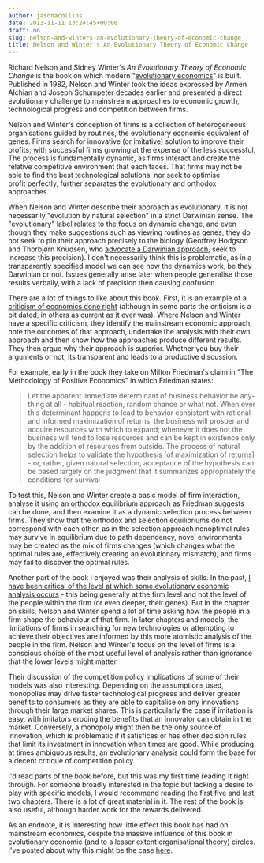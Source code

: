 ```yaml
---
author: jasonacollins
date: 2013-11-11 13:24:45+00:00
draft: no
slug: nelson-and-winters-an-evolutionary-theory-of-economic-change
title: Nelson and Winter's An Evolutionary Theory of Economic Change
---
```


Richard Nelson and Sidney Winter's *An Evolutionary Theory of Economic Change* is the book on which modern "[evolutionary economics](https://jasoncollins.blog/evolutionary-economics/)" is built. Published in 1982, Nelson and Winter took the ideas expressed by Armen Alchian and Joseph Schumpeter decades earlier and presented a direct evolutionary challenge to mainstream approaches to economic growth, technological progress and competition between firms.

Nelson and Winter's conception of firms is a collection of heterogeneous organisations guided by routines, the evolutionary economic equivalent of genes. Firms search for innovative (or imitative) solution to improve their profits, with successful firms growing at the expense of the less successful. The process is fundamentally dynamic, as firms interact and create the relative competitive environment that each faces. That firms may not be able to find the best technological solutions, nor seek to optimise profit perfectly, further separates the evolutionary and orthodox approaches.

When Nelson and Winter describe their approach as evolutionary, it is not necessarily "evolution by natural selection" in a strict Darwinian sense. The "evolutionary" label relates to the focus on dynamic change, and even though they make suggestions such as viewing routines as genes, they do not seek to pin their approach precisely to the biology (Geoffrey Hodgson and Thorbjørn Knudsen, who [advocate a Darwinian approach](https://jasoncollins.blog/darwins-conjecture-generalising-darwinism/), seek to increase this precision). I don't necessarily think this is problematic, as in a transparently specified model we can see how the dynamics work, be they Darwinian or not. Issues generally arise later when people generalise those results verbally, with a lack of precision then causing confusion.

There are a lot of things to like about this book. First, it is an example of a [criticism of economics done right](https://jasoncollins.blog/six-signs-youre-reading-good-criticism-of-economics/) (although in some parts the criticism is a bit dated, in others as current as it ever was). Where Nelson and Winter have a specific criticism, they identify the mainstream economic approach, note the outcomes of that approach, undertake the analysis with their own approach and then show how the approaches produce different results. They then argue why their approach is superior. Whether you buy their arguments or not, its transparent and leads to a productive discussion.

For example, early in the book they take on Milton Friedman's claim in "The Methodology of Positive Economics" in which Friedman states:



<blockquote>Let the apparent immediate determinant of business behavior be any­ thing at all - habitual reaction, random chance or what not. When­ ever this determinant happens to lead to behavior consistent with rational and informed maximization of returns, the business will prosper and acquire resources with which to expand; whenever it does not the business will tend to lose resources and can be kept in existence only by the addition of resources from outside. The process of natural selection helps to validate the hypothesis [of maximization of returns] - or, rather, given natural selection, acceptance of the hypothesis can be based largely on the judgment that it sum­marizes appropriately the conditions for survival</blockquote>



To test this, Nelson and Winter create a basic model of firm interaction, analyse it using an orthodox equilibrium approach as Friedman suggests can be done, and then examine it as a dynamic selection process between firms. They show that the orthodox and selection equilibriums do not correspond with each other, as in the selection approach nonoptimal rules may survive in equilibrium due to path dependency, novel environments may be created as the mix of firms changes (which changes what the optimal rules are, effectively creating an evolutionary mismatch), and firms may fail to discover the optimal rules.

Another part of the book I enjoyed was their analysis of skills. In the past, [I have been critical of the level at which some evolutionary economic analysis occurs](https://jasoncollins.blog/evolutionary-economics-and-group-selection/) - this being generally at the firm level and not the level of the people within the firm (or even deeper, their genes). But in the chapter on skills, Nelson and Winter spend a lot of time asking how the people in a firm shape the behaviour of that firm. In later chapters and models, the limitations of firms in searching for new technologies or attempting to achieve their objectives are informed by this more atomistic analysis of the people in the firm. Nelson and Winter's focus on the level of firms is a conscious choice of the most useful level of analysis rather than ignorance that the lower levels might matter.

Their discussion of the competition policy implications of some of their models was also interesting. Depending on the assumptions used, monopolies may drive faster technological progress and deliver greater benefits to consumers as they are able to capitalise on any innovations through their large market shares. This is particularly the case if imitation is easy, with imitators eroding the benefits that an innovator can obtain in the market. Conversely, a monopoly might then be the only source of innovation, which is problematic if it satisfices or has other decision rules that limit its investment in innovation when times are good. While producing at times ambiguous results, an evolutionary analysis could form the base for a decent critique of competition policy.

I'd read parts of the book before, but this was my first time reading it right through. For someone broadly interested in the topic but lacking a desire to play with specific models, I would recommend reading the first five and last two chapters. There is a lot of great material in it. The rest of the book is also useful, although harder work for the rewards delivered.

As an endnote, it is interesting how little effect this book has had on mainstream economics, despite the massive influence of this book in evolutionary economic (and to a lesser extent organisational theory) circles. I've posted about why this might be the case [here](https://jasoncollins.blog/why-isnt-economics-evolutionary/).
